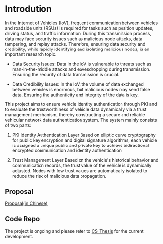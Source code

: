# Introdution
In the Internet of Vehicles (IoV), frequent communication between vehicles and roadside units (RSUs) is required for tasks such as position updates, driving status, and traffic information. During this transmission process, data may face security issues such as malicious node attacks, data tampering, and replay attacks. Therefore, ensuring data security and credibility, while rapidly identifying and isolating malicious nodes, is an important research topic.

- Data Security Issues: Data in the IoV is vulnerable to threats such as man-in-the-middle attacks and eavesdropping during transmission. Ensuring the security of data transmission is crucial.  

- Data Credibility Issues: In the IoV, the volume of data exchanged between vehicles is enormous, but malicious nodes may send false data. Ensuring the authenticity and integrity of the data is key.

This project aims to ensure vehicle identity authentication through PKI and to evaluate the trustworthiness of vehicle data dynamically via a trust management mechanism, thereby constructing a secure and reliable vehicular network data authentication system.
The system mainly consists of two parts:

1. PKI Identity Authentication Layer
Based on elliptic curve cryptography for public key encryption and digital signature algorithms, each vehicle is assigned a unique public and private key to achieve bidirectional encrypted communication and identity authentication.

2. Trust Management Layer
Based on the vehicle's historical behavior and communication records, the trust value of the vehicle is dynamically adjusted. Nodes with low trust values are automatically isolated to reduce the risk of malicious data propagation.

## Proposal
[Proposal(in Chinese)](https://github.com/Skylar-xty/Projects_website/blob/main/CS_Thesis%40HIT/Proposal-CS.pdf)

## Code Repo
The project is ongoing and please refer to [CS_Thesis](https://github.com/Skylar-xty/CS_Thesis) for the current development.